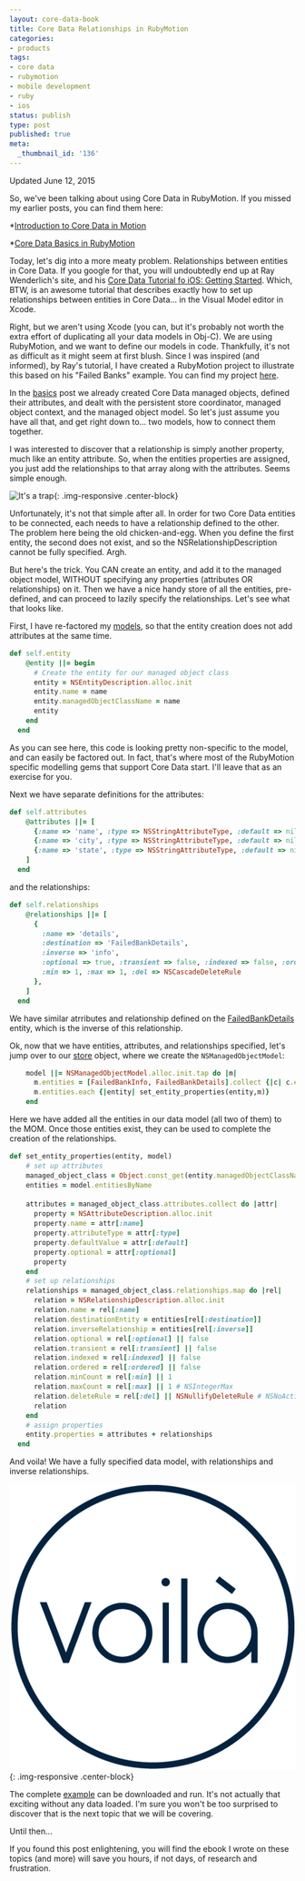 ```yaml
---
layout: core-data-book
title: Core Data Relationships in RubyMotion
categories:
- products
tags:
- core data
- rubymotion
- mobile development
- ruby
- ios
status: publish
type: post
published: true
meta:
  _thumbnail_id: '136'
---
```


Updated June 12, 2015


So, we've been talking about using Core Data in RubyMotion.  If you missed my earlier posts, you can find them here:


*[Introduction to Core Data in Motion](/blog/core-data-in-motion)


*[Core Data Basics in RubyMotion](/blog/core-data-basics-in-rubymotion)


Today, let's dig into a more meaty problem.  Relationships between entities in Core Data.  If you google for that, you will undoubtedly end up at Ray Wenderlich's site, and his 
[Core Data Tutorial fo iOS: Getting Started](http://www.raywenderlich.com/934/core-data-tutorial-for-ios-getting-started).  Which, BTW, is an awesome tutorial that describes exactly how to set up relationships between entities in Core Data… in the Visual Model editor in Xcode.


Right, but we aren't using Xcode (you can, but it's probably not worth the extra effort of duplicating all your data models in Obj-C).  We are using RubyMotion, and we want to define our models 
in code.  Thankfully, it's not as difficult as it might seem at first blush.  Since I was inspired (and informed), by Ray's tutorial, I have created a RubyMotion project to illustrate this based on his "Failed Banks" example.  You can find my project 
[here](https://github.com/wndxlori/WNDXRubyMotion/tree/master/FailedBankCD).


In the 
[basics](/blog/core-data-basics-in-rubymotion) post we already created Core Data managed objects, defined their attributes, and dealt with the persistent store coordinator, managed object context, and the managed object model.  So let's just assume you have all that, and get right down to… two models, how to connect them together.


I was interested to discover that a relationship is simply another property, much like an entity attribute.  So, when the entities properties are assigned, you just add the relationships to that array along with the attributes.  Seems simple enough.


![It's a trap](http://i0.kym-cdn.com/photos/images/original/000/001/384/Atrapitis.gif){: .img-responsive .center-block}


Unfortunately, it's not that simple after all.  In order for two Core Data entities to be connected, each needs to have a relationship defined to the other.  The problem here being the old chicken-and-egg.  When you define the first entity, the second does not exist, and so the 
NSRelationshipDescription cannot be fully specified.  Argh.


But here's the trick.  You CAN create an entity, and add it to the managed object model, WITHOUT specifying any properties (attributes OR relationships) on it. Then we have a nice handy store of all the entities, pre-defined, and can proceed to lazily specify the relationships.  Let's see what that looks like.


First, I have re-factored my 
[models](https://github.com/wndxlori/WNDXRubyMotion/blob/master/FailedBankCD/app/models/failed_bank_info.rb), so that the entity creation does not add attributes at the same time.

```ruby
def self.entity
    @entity ||= begin
      # Create the entity for our managed object class
      entity = NSEntityDescription.alloc.init
      entity.name = name
      entity.managedObjectClassName = name
      entity
    end
  end
```

As you can see here, this code is looking pretty non-specific to the model, and can easily be factored out.  In fact, that's where most of the RubyMotion specific modelling gems that support Core Data start.  I'll leave that as an exercise for you.


Next we have separate definitions for the attributes:

```ruby
def self.attributes
    @attributes ||= [
      {:name => 'name', :type => NSStringAttributeType, :default => nil, :optional => false},
      {:name => 'city', :type => NSStringAttributeType, :default => nil, :optional => false},
      {:name => 'state', :type => NSStringAttributeType, :default => nil, :optional => false},
    ]
  end
```

and the relationships:

```ruby
def self.relationships
    @relationships ||= [
      {
        :name => 'details', 
        :destination => 'FailedBankDetails', 
        :inverse => 'info', 
        :optional => true, :transient => false, :indexed => false, :ordered => true, 
        :min => 1, :max => 1, :del => NSCascadeDeleteRule
      },
    ]
  end
```

We have similar atrributes and relationship defined on the 
[FailedBankDetails](https://github.com/wndxlori/WNDXRubyMotion/blob/master/FailedBankCD/app/models/failed_bank_details.rb) entity, which is the inverse of this relationship.


Ok, now that we have entities, attributes, and relationships specified, let's jump over to our 
[store](https://github.com/wndxlori/WNDXRubyMotion/blob/master/FailedBankCD/app/models/failed_bank_store.rb) object, where we create the 
`NSManagedObjectModel`:

```ruby
    model ||= NSManagedObjectModel.alloc.init.tap do |m|
      m.entities = [FailedBankInfo, FailedBankDetails].collect {|c| c.entity}
      m.entities.each {|entity| set_entity_properties(entity,m)}
    end
```

Here we have added all the entities in our data model (all two of them) to the MOM.  Once those entities exist, they can be used to complete the creation of the relationships.

```ruby
def set_entity_properties(entity, model)
    # set up attributes
    managed_object_class = Object.const_get(entity.managedObjectClassName)
    entities = model.entitiesByName

    attributes = managed_object_class.attributes.collect do |attr|
      property = NSAttributeDescription.alloc.init
      property.name = attr[:name]
      property.attributeType = attr[:type]
      property.defaultValue = attr[:default]
      property.optional = attr[:optional]
      property
    end
    # set up relationships
    relationships = managed_object_class.relationships.map do |rel|
      relation = NSRelationshipDescription.alloc.init
      relation.name = rel[:name]
      relation.destinationEntity = entities[rel[:destination]]
      relation.inverseRelationship = entities[rel[:inverse]]
      relation.optional = rel[:optional] || false
      relation.transient = rel[:transient] || false
      relation.indexed = rel[:indexed] || false
      relation.ordered = rel[:ordered] || false
      relation.minCount = rel[:min] || 1
      relation.maxCount = rel[:max] || 1 # NSIntegerMax
      relation.deleteRule = rel[:del] || NSNullifyDeleteRule # NSNoActionDeleteRule NSNullifyDeleteRule NSCascadeDeleteRule
      relation
    end
    # assign properties
    entity.properties = attributes + relationships
  end
```

And voila!  We have a fully specified data model, with relationships and inverse relationships.


![Voila!](/img/original/voila.gif){: .img-responsive .center-block} 


The complete 
[example](https://github.com/wndxlori/WNDXRubyMotion/tree/master/FailedBankCD) can be downloaded and run. It's not actually that exciting without any data loaded.  I'm sure you won't be too surprised to discover that is the next topic that we will be covering.


Until then…


If you found this post enlightening, you will find the ebook I wrote on these topics (and more) will save you hours, if not days, of research and frustration.

